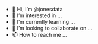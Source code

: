 - 👋 Hi, I’m @jonesdata
- 👀 I’m interested in ...
- 🌱 I’m currently learning ...
- 💞️ I’m looking to collaborate on ...
- 📫 How to reach me ...

<!---
jonesdata/jonesdata is a ✨ special ✨ repository because its `README.md` (this file) appears on your GitHub profile.
You can click the Preview link to take a look at your changes.
--->
